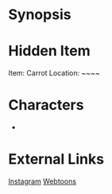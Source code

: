 # Synopsis


# Hidden Item
Item: Carrot
Location: ~~~~

# Characters
* 

# External Links
[Instagram](https://www.instagram.com/p/B4tPVj2Dk4B/)
[Webtoons]()